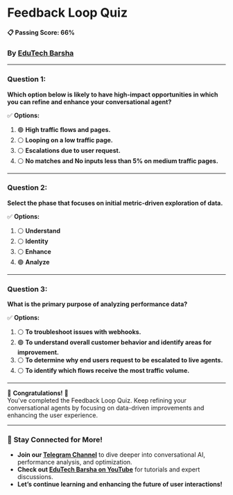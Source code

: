 # **Feedback Loop Quiz**
**📋 Passing Score: 66%**  
### By [EduTech Barsha](https://www.youtube.com/@edutechbarsha) 
---

### **Question 1:**  
**Which option below is likely to have high-impact opportunities in which you can refine and enhance your conversational agent?**  

✅ **Options:**  
1. 🟢 **High traffic flows and pages.**  
2. ⚪ **Looping on a low traffic page.**  
3. ⚪ **Escalations due to user request.**  
4. ⚪ **No matches and No inputs less than 5% on medium traffic pages.**  

---

### **Question 2:**  
**Select the phase that focuses on initial metric-driven exploration of data.**  

✅ **Options:**  
1. ⚪ **Understand**  
2. ⚪ **Identity**  
3. ⚪ **Enhance**  
4. 🟢 **Analyze**  

---

### **Question 3:**  
**What is the primary purpose of analyzing performance data?**  

✅ **Options:**  
1. ⚪ **To troubleshoot issues with webhooks.**  
2. 🟢 **To understand overall customer behavior and identify areas for improvement.**  
3. ⚪ **To determine why end users request to be escalated to live agents.**  
4. ⚪ **To identify which flows receive the most traffic volume.**  

---

🎉 **Congratulations!** 🎉  
You've completed the Feedback Loop Quiz. Keep refining your conversational agents by focusing on data-driven improvements and enhancing the user experience.

---

### 🚀 **Stay Connected for More!**  
- **Join our [Telegram Channel](https://t.me/edutechbarsha)** to dive deeper into conversational AI, performance analysis, and optimization.  
- **Check out [EduTech Barsha on YouTube](https://www.youtube.com/@edutechbarsha)** for tutorials and expert discussions.  
- **Let’s continue learning and enhancing the future of user interactions!**
